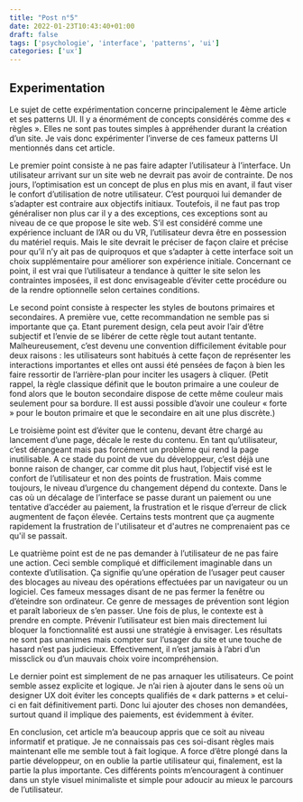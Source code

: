 ```yaml
---
title: "Post n°5"
date: 2022-01-23T10:43:40+01:00
draft: false
tags: ['psychologie', 'interface', 'patterns', 'ui']
categories: ['ux']
---
```


## Experimentation

Le sujet de cette expérimentation concerne principalement le 4ème article et ses patterns UI. Il y a énormément de concepts considérés comme des « règles ». Elles ne sont pas toutes simples à appréhender durant la création d’un site. Je vais donc expérimenter l’inverse de ces fameux patterns UI mentionnés dans cet article.

Le premier point consiste à ne pas faire adapter l’utilisateur à l’interface. Un utilisateur arrivant sur un site web ne devrait pas avoir de contrainte. De nos jours, l’optimisation est un concept de plus en plus mis en avant, il faut viser le confort d’utilisation de notre utilisateur. C’est pourquoi lui demander de s’adapter est contraire aux objectifs initiaux. Toutefois, il ne faut pas trop généraliser non plus car il y a des exceptions, ces exceptions sont au niveau de ce que propose le site web. S’il est considéré comme une expérience incluant de l’AR ou du VR, l’utilisateur devra être en possession du matériel requis. Mais le site devrait le préciser de façon claire et précise pour qu’il n’y ait pas de quiproquos et que s’adapter à cette interface soit un choix supplémentaire pour améliorer son expérience initiale.
Concernant ce point, il est vrai que l’utilisateur a tendance à quitter le site selon les contraintes imposées, il est donc envisageable d’éviter cette procédure ou de la rendre optionnelle selon certaines conditions.

Le second point consiste à respecter les styles de boutons primaires et secondaires. A première vue, cette recommandation ne semble pas si importante que ça. Etant purement design, cela peut avoir l’air d’être subjectif et l’envie de se libérer de cette règle tout autant tentante. Malheureusement, c’est devenu une convention difficilement évitable pour deux raisons : les utilisateurs sont habitués à cette façon de représenter les interactions importantes et elles ont aussi été pensées de façon à bien les faire ressortir de l’arrière-plan pour inciter les usagers à cliquer.
(Petit rappel, la règle classique définit que le bouton primaire a une couleur de fond alors que le bouton secondaire dispose de cette même couleur mais seulement pour sa bordure. Il est aussi possible d’avoir une couleur « forte » pour le bouton primaire et que le secondaire en ait une plus discrète.)

Le troisième point est d’éviter que le contenu, devant être chargé au lancement d’une page, décale le reste du contenu. En tant qu’utilisateur, c’est dérangeant mais pas forcément un problème qui rend la page inutilisable. A ce stade du point de vue du développeur, c’est déjà une bonne raison de changer, car comme dit plus haut, l’objectif visé est le confort de l’utilisateur et non des points de frustration. Mais comme toujours, le niveau d’urgence du changement dépend du contexte. Dans le cas où un décalage de l’interface se passe durant un paiement ou une tentative d’accéder au paiement, la frustration et le risque d’erreur de click augmentent de façon élevée. 
Certains tests montrent que ça augmente rapidement la frustration de l'utilisateur et d'autres ne comprenaient pas ce qu'il se passait.

Le quatrième point est de ne pas demander à l’utilisateur de ne pas faire une action. Ceci semble compliqué et difficilement imaginable dans un contexte d’utilisation. Ça signifie qu’une opération de l’usager peut causer des blocages au niveau des opérations effectuées par un navigateur ou un logiciel. Ces fameux messages disant de ne pas fermer la fenêtre ou d’éteindre son ordinateur. Ce genre de messages de prévention sont légion et paraît laborieux de s’en passer. Une fois de plus, le contexte est à prendre en compte. Prévenir l’utilisateur est bien mais directement lui bloquer la fonctionnalité est aussi une stratégie à envisager. 
Les résultats ne sont pas unanimes mais compter sur l’usager du site et une touche de hasard n’est pas judicieux. Effectivement, il n’est jamais à l’abri d’un missclick ou d’un mauvais choix voire incompréhension.

Le dernier point est simplement de ne pas arnaquer les utilisateurs. Ce point semble assez explicite et logique. Je n’ai rien à ajouter dans le sens où un designer UX doit éviter les concepts qualifiés de « dark patterns » et celui-ci en fait définitivement parti. Donc lui ajouter des choses non demandées, surtout quand il implique des paiements, est évidemment à éviter.

En conclusion, cet article m’a beaucoup appris que ce soit au niveau informatif et pratique. Je ne connaissais pas ces soi-disant règles mais maintenant elle me semble tout à fait logique. A force d’être plongé dans la partie développeur, on en oublie la partie utilisateur qui, finalement, est la partie la plus importante. Ces différents points m’encouragent à continuer dans un style visuel minimaliste et simple pour adoucir au mieux le parcours de l’utilisateur.


